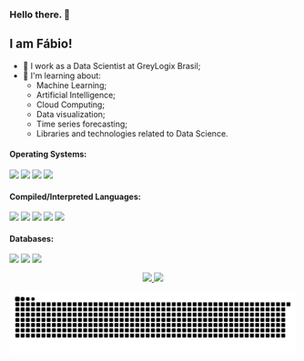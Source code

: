 ### Hello there. 👋

## I am Fábio!
- 🔭 I work as a Data Scientist at GreyLogix Brasil;
- 🌱 I'm learning about: 
  - Machine Learning;
  - Artificial Intelligence;
  - Cloud Computing;
  - Data visualization;
  - Time series forecasting;
  - Libraries and technologies related to Data Science.

#### Operating Systems:
<p>
  <img src="https://img.shields.io/badge/Linux-FCC624?style=for-the-badge&logo=linux&logoColor=black" />
  <img src="https://img.shields.io/badge/Fedora-294172?style=for-the-badge&logo=fedora&logoColor=white" />
  <img src="https://img.shields.io/badge/Debian-A81D33?style=for-the-badge&logo=debian&logoColor=white" /> 
  <img src="https://img.shields.io/badge/Windows-0078D6?style=for-the-badge&logo=windows&logoColor=white" /> 
</p>

#### Compiled/Interpreted Languages:
<p>
  <img src="https://img.shields.io/badge/C-00599C?style=for-the-badge&logo=c&logoColor=white" /> 
  <img src="https://img.shields.io/badge/Python-3776AB?style=for-the-badge&logo=python&logoColor=white" /> 
  <img src="https://img.shields.io/badge/Java-ED8B00?style=for-the-badge&logo=java&logoColor=white" /> 
  <img src="https://img.shields.io/badge/C%23-239120?style=for-the-badge&logo=c-sharp&logoColor=white" />  	
  <img src="https://img.shields.io/badge/JavaScript-323330?style=for-the-badge&logo=javascript&logoColor=F7DF1E" />
</p>

#### Databases:
<p>
  <img src="https://img.shields.io/badge/MySQL-00000F?style=for-the-badge&logo=mysql&logoColor=white" />
  <img src="https://img.shields.io/badge/PostgreSQL-316192?style=for-the-badge&logo=postgresql&logoColor=white" /> 
  <img src="https://img.shields.io/badge/Microsoft%20SQL%20Server-CC2927?style=for-the-badge&logo=microsoft%20sql%20server&logoColor=white" /> 
</p>

<div align="center">
  <p>
  <a href="https://github.com/fabiodemo">
  <img height="130em" src="https://github-readme-stats.vercel.app/api?username=fabiodemo&show_icons=true&theme=dark&include_all_commits=true&count_private=true"/>
  <img height="130em" src="https://github-readme-stats.vercel.app/api/top-langs/?username=fabiodemo&layout=compact&langs_count=7&theme=dark"/>    
  </p>
</div>

</div>
 
<div> 
 
  ![Snake animation](https://github.com/fabiodemo/fabiodemo/blob/output/github-contribution-grid-snake.svg)
 
</div>

